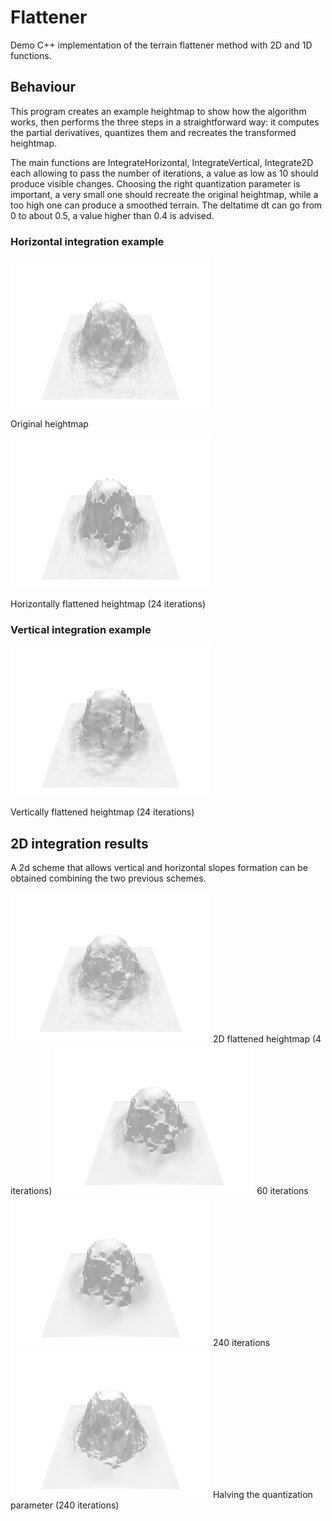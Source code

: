 # Flattener 
Demo C++ implementation of the terrain flattener method with 2D and 1D functions.

## Behaviour
This program creates an example heightmap to show how the algorithm works, then performs the three steps in a straightforward way: it computes the partial derivatives, quantizes them and recreates the transformed heightmap.

The main functions are IntegrateHorizontal, IntegrateVertical, Integrate2D each allowing to pass the number of iterations, a value as low as 10 should produce visible changes. Choosing the right quantization parameter is important, a very small one should recreate the original heightmap, while a too high one can produce a smoothed terrain. The deltatime dt can go from 0 to about 0.5, a value higher than 0.4 is advised.


### Horizontal integration example

<img src="/images/screen0.png" width="320">  

Original heightmap

<img src="/images/screen_h60_24.png" width="320">  

Horizontally flattened heightmap (24 iterations)

### Vertical integration example

<img src="/images/screen_v60_24.png" width="320">  

Vertically flattened heightmap (24 iterations)

## 2D integration results
A 2d scheme that allows vertical and horizontal slopes formation can be obtained combining the two previous schemes.

<img src="/images/screen60_4.png" width="320">  
2D flattened heightmap (4 iterations)

<img src="/images/screen60_60.png" width="320">  
60 iterations

<img src="/images/screen60_240.png" width="320">  
240 iterations

<img src="/images/screen30_240.png" width="320">  
Halving the quantization parameter (240 iterations)
